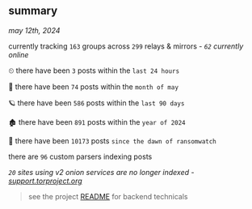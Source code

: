 
## summary
_may 12th, 2024_

currently tracking `163` groups across `299` relays & mirrors - _`62` currently online_

⏲ there have been `3` posts within the `last 24 hours`

🦈 there have been `74` posts within the `month of may`

🪐 there have been `586` posts within the `last 90 days`

🏚 there have been `891` posts within the `year of 2024`

🦕 there have been `10173` posts `since the dawn of ransomwatch`

there are `96` custom parsers indexing posts

_`20` sites using v2 onion services are no longer indexed - [support.torproject.org](https://support.torproject.org/onionservices/v2-deprecation/)_

> see the project [README](https://github.com/joshhighet/ransomwatch#ransomwatch--) for backend technicals
